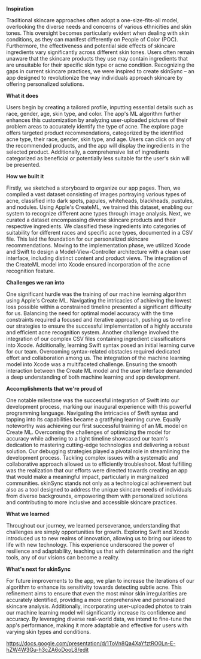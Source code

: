 **Inspiration**

Traditional skincare approaches often adopt a one-size-fits-all model, overlooking the diverse needs and concerns of various ethnicities and skin tones. This oversight becomes particularly evident when dealing with skin conditions, as they can manifest differently on People of Color (POC). Furthermore, the effectiveness and potential side effects of skincare ingredients vary significantly across different skin tones. Users often remain unaware that the skincare products they use may contain ingredients that are unsuitable for their specific skin type or acne condition. Recognizing the gaps in current skincare practices, we were inspired to create skinSync – an app designed to revolutionize the way individuals approach skincare by offering personalized solutions.

**What it does**

Users begin by creating a tailored profile, inputting essential details such as race, gender, age, skin type, and color. The app's ML algorithm further enhances this customization by analyzing user-uploaded pictures of their problem areas to accurately identify the type of acne. The explore page offers targeted product recommendations, categorized by the identified acne type, their race, gender, skin type, and age. Users can click on any of the recommended products, and the app will display the ingredients in the selected product. Additionally, a comprehensive list of ingredients categorized as beneficial or potentially less suitable for the user's skin will be presented.

**How we built it**

Firstly, we sketched a storyboard to organize our app pages. Then, we compiled a vast dataset consisting of images portraying various types of acne, classified into dark spots, papules, whiteheads, blackheads, pustules, and nodules. Using Apple's CreateML, we trained this dataset, enabling our system to recognize different acne types through image analysis. Next, we curated a dataset encompassing diverse skincare products and their respective ingredients. We classified these ingredients into categories of suitability for different races and specific acne types, documented in a CSV file. This laid the foundation for our personalized skincare recommendations. Moving to the implementation phase, we utilized Xcode and Swift to design a Model-View-Controller architecture with a clean user interface, including distinct content and product views. The integration of the CreateML model into Xcode ensured incorporation of the acne recognition feature.

**Challenges we ran into**

One significant hurdle was the training of our machine learning algorithm using Apple's Create ML. Navigating the intricacies of achieving the lowest loss possible within a constrained timeline presented a significant difficulty for us. Balancing the need for optimal model accuracy with the time constraints required a focused and iterative approach, pushing us to refine our strategies to ensure the successful implementation of a highly accurate and efficient acne recognition system. Another challenge involved the integration of our complex CSV files containing ingredient classifications into Xcode. Additionally, learning Swift syntax posed an initial learning curve for our team. Overcoming syntax-related obstacles required dedicated effort and collaboration among us. The integration of the machine learning model into Xcode was a multifaceted challenge. Ensuring the smooth interaction between the Create ML model and the user interface demanded a deep understanding of both machine learning and app development.

**Accomplishments that we're proud of**

One notable milestone was the successful integration of Swift into our development process, marking our inaugural experience with this powerful programming language. Navigating the intricacies of Swift syntax and tapping into its capabilities became a gratifying learning curve. Equally noteworthy was achieving our first successful training of an ML model on Create ML. Overcoming the challenges of optimizing the model for accuracy while adhering to a tight timeline showcased our team's dedication to mastering cutting-edge technologies and delivering a robust solution. Our debugging strategies played a pivotal role in streamlining the development process. Tackling complex issues with a systematic and collaborative approach allowed us to efficiently troubleshoot. Most fulfilling was the realization that our efforts were directed towards creating an app that would make a meaningful impact, particularly in marginalized communities. skinSync stands not only as a technological achievement but also as a tool designed to address the unique skincare needs of individuals from diverse backgrounds, empowering them with personalized solutions and contributing to more inclusive and accessible skincare practices.

**What we learned**

Throughout our journey, we learned perseverance, understanding that challenges are simply opportunities for growth. Exploring Swift and Xcode introduced us to new realms of innovation, allowing us to bring our ideas to life with new technology. This experience underscored the power of resilience and adaptability, teaching us that with determination and the right tools, any of our visions can become a reality.

**What's next for skinSync**

For future improvements to the app, we plan to increase the iterations of our algorithm to enhance its sensitivity towards detecting subtle acne. This refinement aims to ensure that even the most minor skin irregularities are accurately identified, providing a more comprehensive and personalized skincare analysis. Additionally, incorporating user-uploaded photos to train our machine learning model will significantly increase its confidence and accuracy. By leveraging diverse real-world data, we intend to fine-tune the app's performance, making it more adaptable and effective for users with varying skin types and conditions.

https://docs.google.com/presentation/d/1ToVn8Qa4XaYfztRO0Ln-E-hZW4W3Gu-h3cZA6oDooL8/edit
